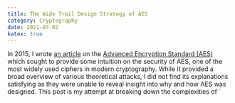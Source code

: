 ```yaml
---
title: The Wide Trail Design Strategy of AES
category: Cryptography
date: 2021-07-02
katex: true
---
```


In 2015, I wrote [an article](why-aes-is-secure) on the [Advanced Encryption
Standard (AES)][advanced-encryption-standard] which sought to provide some
intuition on the security of AES, one of the most widely used ciphers in modern
cryptography. While it provided a broad overview of various theoretical attacks,
I did not find its explanations satisfying as they were unable to reveal insight
into why and how AES was designed. This post is my attempt at breaking down the
complexities of `

[why-aes-is-secure]: /posts/crypto/why-aes-is-secure.html
[advanced-encryption-standard]: https://en.wikipedia.org/wiki/Advanced_Encryption_Standard "Advanced Encryption Standard"
